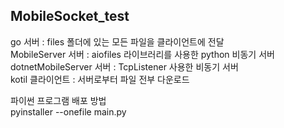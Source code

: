 ## MobileSocket_test

go 서버 : files 폴더에 있는 모든 파일을 클라이언트에 전달 <br>
MobileServer 서버 : aiofiles 라이브러리를 사용한 python 비동기 서버 <br>
dotnetMobileServer 서버 : TcpListener 사용한 비동기 서버 <br>
kotil 클라이언트 :  서버로부터 파일 전부 다운로드<br>

파이썬 프로그램 배포 방법<br>
pyinstaller --onefile main.py
